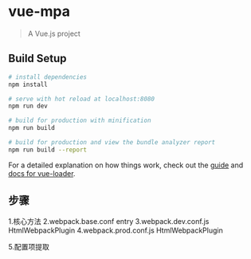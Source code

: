 # vue-mpa

> A Vue.js project

## Build Setup

``` bash
# install dependencies
npm install

# serve with hot reload at localhost:8080
npm run dev

# build for production with minification
npm run build

# build for production and view the bundle analyzer report
npm run build --report
```

For a detailed explanation on how things work, check out the [guide](http://vuejs-templates.github.io/webpack/) and [docs for vue-loader](http://vuejs.github.io/vue-loader).


## 步骤
1.核心方法
2.webpack.base.conf entry
3.webpack.dev.conf.js HtmlWebpackPlugin
4.webpack.prod.conf.js HtmlWebpackPlugin

5.配置项提取
